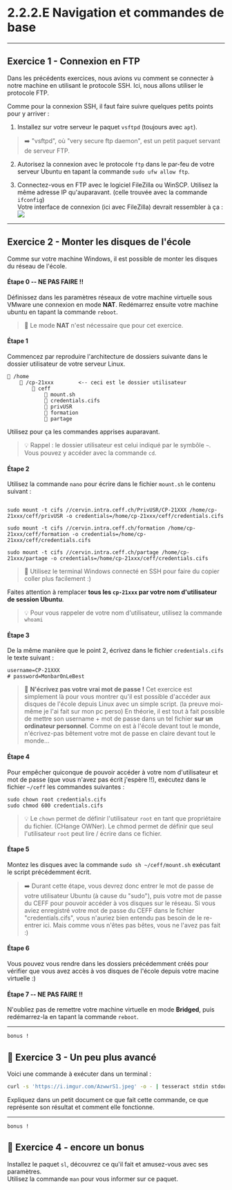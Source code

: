 # 2.2.2.E Navigation et commandes de base
---

## Exercice 1 - Connexion en FTP
Dans les précédents exercices, nous avions vu comment se connecter à notre machine en utilisant le protocole SSH. Ici, nous allons utiliser le protocole FTP.

Comme pour la connexion SSH, il faut faire suivre quelques petits points pour y arriver :

1. Installez sur votre serveur le paquet `vsftpd` (toujours avec `apt`).
> ➡️ "vsftpd", où "very secure ftp daemon", est un petit paquet servant de serveur FTP.


2. Autorisez la connexion avec le protocole `ftp`  dans le par-feu de votre serveur Ubuntu en tapant la commande `sudo ufw allow ftp`.


3. Connectez-vous en FTP avec le logiciel FileZilla ou WinSCP. Utilisez la même adresse IP qu'auparavant. (celle trouvée avec la commande `ifconfig`)  
   Votre interface de connexion (ici avec FileZilla) devrait ressembler à ça : 
   ![](https://i.imgur.com/di3xWm4.png)

---

## Exercice 2 - Monter les disques de l'école
Comme sur votre machine Windows, il est possible de monter les disques du réseau de l'école.

#### Étape 0 -- NE PAS FAIRE !!
Définissez dans les paramètres réseaux de votre machine virtuelle sous  VMware une connexion en mode **NAT**. Redémarrez ensuite votre machine ubuntu en tapant la commande `reboot`.
> 🚨 Le mode **NAT** n'est nécessaire que pour cet exercice.

#### Étape 1
Commencez par reproduire l'architecture de dossiers suivante dans le dossier utilisateur de votre serveur Linux.
```
📁 /home
	📁 /cp-21xxx        <-- ceci est le dossier utilisateur
		📁 ceff
			📄 mount.sh
			📄 credentials.cifs
			📁 privUSR
			📁 formation
			📁 partage
```
Utilisez pour ça les commandes apprises auparavant.

> 💡 Rappel : le dossier utilisateur est celui indiqué par le symbôle `~`. Vous pouvez y accéder avec la commande `cd`.


#### Étape 2
Utilisez la commande `nano` pour écrire dans le fichier `mount.sh` le contenu suivant : 
```shell

sudo mount -t cifs //cervin.intra.ceff.ch/PrivUSR/CP-21XXX /home/cp-21xxx/ceff/privUSR -o credentials=/home/cp-21xxx/ceff/credentials.cifs

sudo mount -t cifs //cervin.intra.ceff.ch/formation /home/cp-21xxx/ceff/formation -o credentials=/home/cp-21xxx/ceff/credentials.cifs

sudo mount -t cifs //cervin.intra.ceff.ch/partage /home/cp-21xxx/partage -o credentials=/home/cp-21xxx/ceff/credentials.cifs
```

> 📌 Utilisez le terminal Windows connecté en SSH pour faire du copier coller plus facilement :)

Faites attention à remplacer **tous les `cp-21xxx`  par votre nom d'utilisateur de session Ubuntu**.

> 💡 Pour vous rappeler de votre nom d'utilisateur, utilisez la commande `whoami`


#### Étape 3
De la même manière que le point 2, écrivez dans le fichier `credentials.cifs` le texte suivant :
```shell
username=CP-21XXX
# password=Monbar0nLeBest
```

> 🚨 **N'écrivez pas votre vrai mot de passe !** Cet exercice est simplement là pour vous montrer qu'il est possible d'accéder aux disques de l'école depuis Linux avec un simple script. (la preuve moi-même je l'ai fait sur mon pc perso)
> En théorie, il est tout à fait possible de mettre son username + mot de passe dans un tel fichier **sur un ordinateur personnel**. Comme on est à l'école devant tout le monde, n'écrivez-pas bêtement votre mot de passe en claire devant tout le monde...


#### Étape 4
Pour empêcher quiconque de pouvoir accéder à votre nom d'utilisateur et mot de passe (que vous n'avez pas écrit j'espère !!), exécutez dans le fichier `~/ceff` les commandes suivantes :
```shell
sudo chown root credentials.cifs
sudo chmod 600 credentials.cifs
```

> 💡 Le `chown` permet de définir l'utilisateur `root` en tant que propriétaire du fichier. (CHange OWNer).
> Le chmod permet de définir que seul l'utilisateur `root` peut lire / écrire dans ce fichier.


#### Étape 5
Montez les disques avec la commande `sudo sh ~/ceff/mount.sh` exécutant le script précédemment écrit.

> ➡️ Durant cette étape, vous devrez donc entrer le mot de passe de votre utilisateur Ubuntu (à cause du "sudo"), puis votre mot de passe du CEFF pour pouvoir accéder à vos disques sur le réseau.
> Si vous aviez enregistré votre mot de passe du CEFF dans le fichier "credentials.cifs", vous n'auriez bien entendu pas besoin de le re-entrer ici. Mais comme vous n'êtes pas bêtes, vous ne l'avez pas fait :)


#### Étape 6
Vous pouvez vous rendre dans les dossiers précédemment créés pour vérifier que vous avez accès à vos disques de l'école depuis votre macine virtuelle :)


#### Étape 7 -- NE PAS FAIRE !!
N'oubliez pas de remettre votre machine virtuelle en mode **Bridged**, puis redémarrez-la en tapant la commande `reboot`.

---


`bonus !`
## 🎁 Exercice 3 - Un peu plus avancé
Voici une commande à exécuter dans un terminal :

```sh
curl -s 'https://i.imgur.com/AzwwrS1.jpeg' -o - | tesseract stdin stdout | grep --color 609
```

Expliquez dans un petit document ce que fait cette commande, ce que représente son résultat et comment elle fonctionne.

---

`bonus !`
## 🎁 Exercice 4 - encore un bonus
Installez le paquet `sl`, découvrez ce qu'il fait et amusez-vous avec ses paramètres.  
Utilisez la commande `man` pour vous informer sur ce paquet.